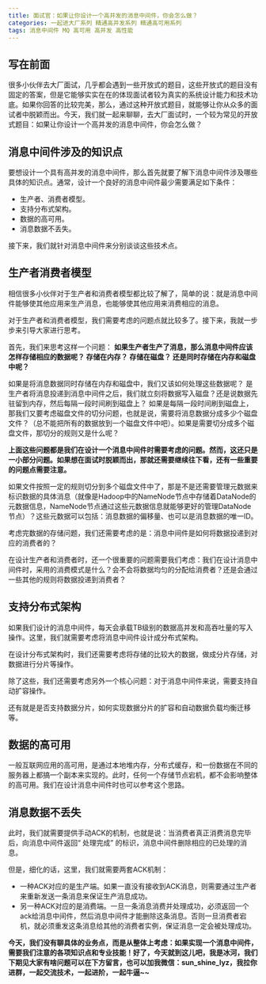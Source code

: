 ```yaml
---
title: 面试官：如果让你设计一个高并发的消息中间件，你会怎么做？
categories: 一起进大厂系列 精通高并发系列 精通高可用系列
tags: 消息中间件 MQ 高可用 高并发 高性能
---
```

## 写在前面

很多小伙伴去大厂面试，几乎都会遇到一些开放式的题目，这些开放式的题目没有固定的答案，但是它能够实实在在的体现面试者较为真实的系统设计能力和技术功底。如果你回答的比较完美，那么，通过这种开放式题目，就能够让你从众多的面试者中脱颖而出。今天，我们就一起来聊聊，去大厂面试时，一个较为常见的开放式题目：如果让你设计一个高并发的消息中间件，你会怎么做？

## 消息中间件涉及的知识点

要想设计一个具有高并发的消息中间件，那么首先就要了解下消息中间件涉及哪些具体的知识点。通常，设计一个良好的消息中间件最少需要满足如下条件：

  * 生产者、消费者模型。
  * 支持分布式架构。
  * 数据的高可用。
  * 消息数据不丢失。

接下来，我们就针对消息中间件来分别谈谈这些技术点。

## 生产者消费者模型

相信很多小伙伴对于生产者和消费者模型都比较了解了，简单的说：就是消息中间件能够使其他应用来生产消息，也能够使其他应用来消费相应的消息。

对于生产者和消费者模型，我们需要考虑的问题点就比较多了。接下来，我就一步步来引导大家进行思考。

首先，我们来思考这样一个问题： **如果生产者生产了消息，那么消息中间件应该怎样存储相应的数据呢？ 存储在内存？ 存储在磁盘？
还是同时存储在内存和磁盘中呢？**

如果是将消息数据同时存储在内存和磁盘中，我们又该如何处理这些数据呢？
是生产者将消息投递到消息中间件之后，我们就立刻将数据写入磁盘？还是说数据先驻留到内存，然后每隔一段时间刷到磁盘上？
如果是每隔一段时间刷到磁盘上，那我们又要考虑磁盘文件的切分问题，也就是说，需要将消息数据分成多少个磁盘文件？（总不能把所有的数据放到一个磁盘文件中吧）。如果是需要切分成多个磁盘文件，那切分的规则又是什么呢？

**上面这些问题都是我们在设计一个消息中间件时需要考虑的问题。然而，这还只是一小部分问题。如果想在面试时脱颖而出，那就还需要继续往下看，还有一些重要的问题点需要注意。**

如果文件按照一定的规则切分到多个磁盘文件中了，那是不是还需要管理元数据来标识数据的具体消息（就像是Hadoop中的NameNode节点中存储着DataNode的元数据信息，NameNode节点通过这些元数据信息就能够更好的管理DataNode节点）？这些元数据可以包括：消息数据的偏移量、也可以是消息数据的唯一ID。

考虑完数据的存储问题，我们还需要考虑的是：消息中间件是如何将数据投递到对应的消费者的？

在设计生产者和消费者时，还一个很重要的问题需要我们考虑：我们在设计消息中间件时，采用的消费模式是什么？会不会将数据均匀的分配给消费者？还是会通过一些其他的规则将数据投递到消费者？

## 支持分布式架构

如果我们设计的消息中间件，每天会承载TB级别的数据高并发和高吞吐量的写入操作。这里，我们就需要考虑将消息中间件设计成分布式架构。

在设计分布式架构时，我们还需要考虑将存储的比较大的数据，做成分片存储，对数据进行分片等操作。

除了这些，我们还需要考虑另外一个核心问题：对于消息中间件来说，需要支持自动扩容操作。

还有就是是否支持数据分片，如何实现数据分片的扩容和自动数据负载均衡迁移等。

## 数据的高可用

一般互联网应用的高可用，是通过本地堆内存，分布式缓存，和一份数据在不同的服务器上都搞一个副本来实现的。此时，任何一个存储节点宕机，都不会影响整体的高可用。我们在设计消息中间件时也可以参考这个思路。

## 消息数据不丢失

此时，我们就需要提供手动ACK的机制，也就是说：当消费者真正消费消息完毕后，向消息中间件返回“ 处理完成” 的标识，消息中间件删除相应的已处理的消息。

但是，细化的话，这里，我们就需要两套ACK机制：

  * 一种ACK对应的是生产端。如果一直没有接收到ACK消息，则需要通过生产者来重新发送一条消息来保证生产消息成功。
  * 另一种ACK对应的是消费端。一旦一条消息消费并处理成功，必须返回一个ack给消息中间件，然后消息中间件才能删除这条消息。否则一旦消费者宕机，就必须重发这条消息给其他的消费者实例，保证消息一定会被处理成功。

**今天，我们没有聊具体的业务点，而是从整体上考虑：如果实现一个消息中间件，需要我们注意的各项知识点和专业技能！好了，今天就到这儿吧，我是冰河，我们下期见大家有啥问题可以在下方留言，也可以加我微信：sun_shine_lyz，我拉你进群，一起交流技术，一起进阶，一起牛逼~~**

